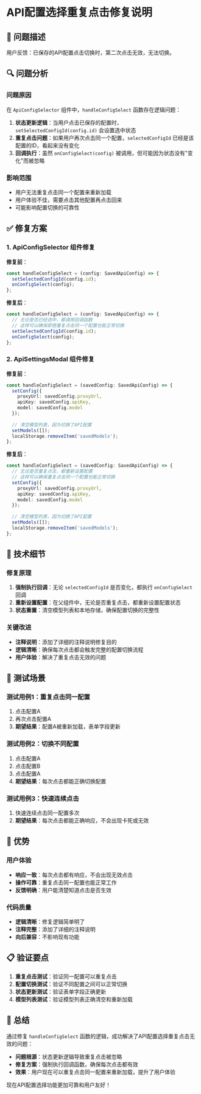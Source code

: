 # API配置选择重复点击修复说明

## 🐛 问题描述

用户反馈：已保存的API配置点击切换时，第二次点击无效，无法切换。

## 🔍 问题分析

### 问题原因
在 `ApiConfigSelector` 组件中，`handleConfigSelect` 函数存在逻辑问题：

1. **状态更新逻辑**：当用户点击已保存的配置时，`setSelectedConfigId(config.id)` 会设置选中状态
2. **重复点击问题**：如果用户再次点击同一个配置，`selectedConfigId` 已经是该配置的ID，看起来没有变化
3. **回调执行**：虽然 `onConfigSelect(config)` 被调用，但可能因为状态没有"变化"而被忽略

### 影响范围
- 用户无法重复点击同一个配置来重新加载
- 用户体验不佳，需要点击其他配置再点击回来
- 可能影响配置切换的可靠性

## ✅ 修复方案

### 1. ApiConfigSelector 组件修复

**修复前**：
```typescript
const handleConfigSelect = (config: SavedApiConfig) => {
  setSelectedConfigId(config.id);
  onConfigSelect(config);
};
```

**修复后**：
```typescript
const handleConfigSelect = (config: SavedApiConfig) => {
  // 无论是否已经选中，都调用回调函数
  // 这样可以确保即使重复点击同一个配置也能正常切换
  setSelectedConfigId(config.id);
  onConfigSelect(config);
};
```

### 2. ApiSettingsModal 组件修复

**修复前**：
```typescript
const handleConfigSelect = (savedConfig: SavedApiConfig) => {
  setConfig({
    proxyUrl: savedConfig.proxyUrl,
    apiKey: savedConfig.apiKey,
    model: savedConfig.model
  });
  
  // 清空模型列表，因为切换了API配置
  setModels([]);
  localStorage.removeItem('savedModels');
};
```

**修复后**：
```typescript
const handleConfigSelect = (savedConfig: SavedApiConfig) => {
  // 无论是否重复点击，都重新设置配置
  // 这样可以确保重复点击同一个配置也能正常切换
  setConfig({
    proxyUrl: savedConfig.proxyUrl,
    apiKey: savedConfig.apiKey,
    model: savedConfig.model
  });
  
  // 清空模型列表，因为切换了API配置
  setModels([]);
  localStorage.removeItem('savedModels');
};
```

## 🔧 技术细节

### 修复原理
1. **强制执行回调**：无论 `selectedConfigId` 是否变化，都执行 `onConfigSelect` 回调
2. **重新设置配置**：在父组件中，无论是否重复点击，都重新设置配置状态
3. **状态重置**：清空模型列表和本地存储，确保配置切换的完整性

### 关键改进
- **注释说明**：添加了详细的注释说明修复目的
- **逻辑清晰**：确保每次点击都会触发完整的配置切换流程
- **用户体验**：解决了重复点击无效的问题

## 🎯 测试场景

### 测试用例1：重复点击同一配置
1. 点击配置A
2. 再次点击配置A
3. **期望结果**：配置A被重新加载，表单字段更新

### 测试用例2：切换不同配置
1. 点击配置A
2. 点击配置B
3. 点击配置A
4. **期望结果**：每次点击都能正确切换配置

### 测试用例3：快速连续点击
1. 快速连续点击同一配置多次
2. **期望结果**：每次点击都能正确响应，不会出现卡死或无效

## 🚀 优势

### 用户体验
- **响应一致**：每次点击都有响应，不会出现无效点击
- **操作可靠**：重复点击同一配置也能正常工作
- **反馈明确**：用户能清楚知道点击是否生效

### 代码质量
- **逻辑清晰**：修复逻辑简单明了
- **注释完整**：添加了详细的注释说明
- **向后兼容**：不影响现有功能

## 📋 验证要点

1. **重复点击测试**：验证同一配置可以重复点击
2. **配置切换测试**：验证不同配置之间可以正常切换
3. **状态更新测试**：验证表单字段正确更新
4. **模型列表测试**：验证模型列表正确清空和重新加载

## 🎉 总结

通过修复 `handleConfigSelect` 函数的逻辑，成功解决了API配置选择重复点击无效的问题：

- **问题根源**：状态更新逻辑导致重复点击被忽略
- **修复方案**：强制执行回调函数，确保每次点击都有效
- **效果**：用户现在可以重复点击同一配置来重新加载，提升了用户体验

现在API配置选择功能更加可靠和用户友好！
